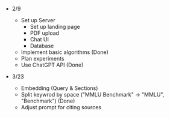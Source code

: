 - 2/9
    - Set up Server
        - Set up landing page
        - PDF upload
        - Chat UI
        - Database
    - Implement basic algorithms (Done)
    - Plan experiments
    - Use ChatGPT API (Done)

- 3/23
    - Embedding (Query & Sections)
    - Split keywrod by space ("MMLU Benchmark" -> "MMLU", "Benchmark") (Done)
    - Adjust prompt for citing sources